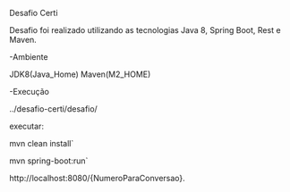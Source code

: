 Desafio Certi

Desafio foi realizado utilizando as tecnologias Java 8, Spring Boot, Rest e Maven.

-Ambiente

JDK8(Java_Home)
Maven(M2_HOME) 

-Execução

../desafio-certi/desafio/

executar:

mvn clean install`

mvn spring-boot:run`

http://localhost:8080/{NumeroParaConversao}.
